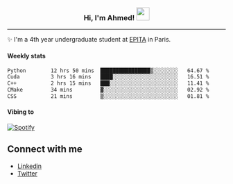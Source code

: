 <!-- Heading -->
<h3 align="center"> Hi, I'm Ahmed! <img src = "https://raw.githubusercontent.com/MartinHeinz/MartinHeinz/master/wave.gif" width = 30px></h3>

<!-- About section -->
---
✨ I'm a 4th year undergraduate student at <a href="https://www.epita.fr/en/">EPITA</a> in Paris.

<h4 align ="left"> Weekly stats </h4>

<!--START_SECTION:waka-->

```txt
Python        12 hrs 50 mins  ████████████████▒░░░░░░░░   64.67 %
Cuda          3 hrs 16 mins   ████░░░░░░░░░░░░░░░░░░░░░   16.51 %
C++           2 hrs 15 mins   ███░░░░░░░░░░░░░░░░░░░░░░   11.41 %
CMake         34 mins         ▓░░░░░░░░░░░░░░░░░░░░░░░░   02.92 %
CSS           21 mins         ▒░░░░░░░░░░░░░░░░░░░░░░░░   01.81 %
```

<!--END_SECTION:waka-->

<h4 align ="left">Vibing to</h4>

[![Spotify](https://novatorem-ten-lyart.vercel.app/api/spotify)](https://open.spotify.com/user/31knevkvll66tzc3gqtoi6ngjbre)

<!-- Connect section -->

## Connect with me
  * <a href="https://www.linkedin.com/in/ahmed-hassayoune">Linkedin</a>
  * <a href="https://twitter.com/Ahmedhassaaa">Twitter</a>

<!-- Connect section: END -->
